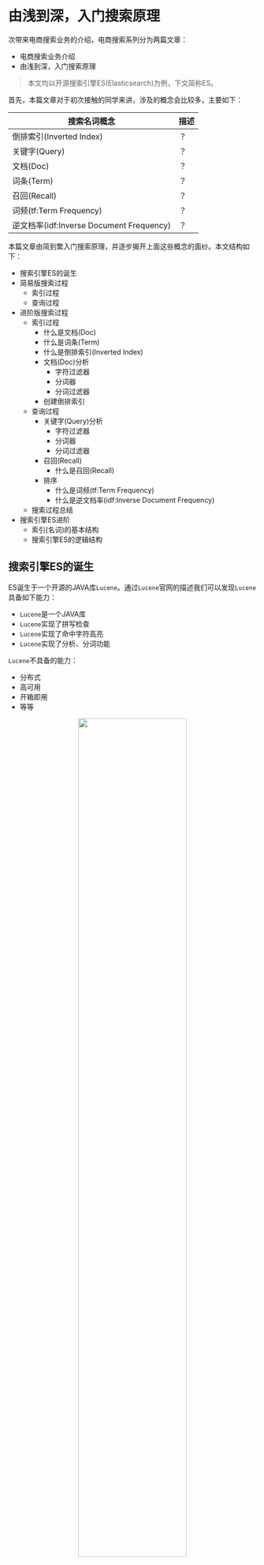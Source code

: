 # 由浅到深，入门搜索原理

次带来电商搜索业务的介绍，电商搜索系列分为两篇文章：

- 电商搜索业务介绍
- 由浅到深，入门搜索原理

> 本文均以开源搜索引擎ES(Elasticsearch)为例，下文简称ES。

首先，本篇文章对于初次接触的同学来讲，涉及的概念会比较多，主要如下：

搜索名词概念|描述
------|------
倒排索引(Inverted Index)|？
关键字(Query)|？
文档(Doc)|？
词条(Term)|？
召回(Recall)|？
词频(tf:Term Frequency)|？
逆文档率(idf:Inverse Document Frequency)|？

本篇文章由简到繁入门搜索原理，并逐步揭开上面这些概念的面纱。本文结构如下：

- 搜索引擎ES的诞生
- 简易版搜索过程
    + 索引过程
    + 查询过程
- 进阶版搜索过程
    + 索引过程
        * 什么是文档(Doc)
        * 什么是词条(Term)
        * 什么是倒排索引(Inverted Index)
        * 文档(Doc)分析
            - 字符过滤器
            - 分词器
            - 分词过滤器
        * 创建倒排索引
    + 查询过程
        * 关键字(Query)分析
            - 字符过滤器
            - 分词器
            - 分词过滤器
        * 召回(Recall)
            - 什么是召回(Recall)
        * 排序
            + 什么是词频(tf:Term Frequency)
            + 什么是逆文档率(idf:Inverse Document Frequency)
    + 搜索过程总结
- 搜索引擎ES进阶
    + 索引(名词)的基本结构
    + 搜索引擎ES的逻辑结构

## 搜索引擎ES的诞生

ES诞生于一个开源的JAVA库`Lucene`。通过`Lucene`官网的描述我们可以发现`Lucene`具备如下能力：

- `Lucene`是一个JAVA库
- `Lucene`实现了拼写检查
- `Lucene`实现了命中字符高亮
- `Lucene`实现了分析、分词功能

`Lucene`不具备的能力：

- 分布式
- 高可用
- 开箱即用
- 等等

<p align="center">
    <a href="https://cdn.tigerb.cn/20220215203335.png" data-lightbox="roadtrip">
        <img src="https://cdn.tigerb.cn/20220215203335.png" style="width:66%">
    </a>
</p>

所以多年之前名叫`Shay Banon`的开发者，通过`Lucene`实现了一个高可用的开源分布式搜索引擎`Elasticsearch`。

<p align="center">
    <a href="https://cdn.tigerb.cn/20220215203346.png" data-lightbox="roadtrip">
        <img src="https://cdn.tigerb.cn/20220215203346.png" style="width:66%">
    </a>
</p>

常见的搜索功能都是基于「搜索引擎」实现的，接着我们来看看**简易版搜索过程**。

## 简易版搜索过程

简易版搜索过程如下：

- 第①步：索引过程，需要被搜索的源数据被索引(动词)到搜索引擎中，并建立索引(名词)。
- 第②步：查询过程，用户输入关键字(Query)，搜索引擎分析Query并返回查询结果。

<p align="center">
    <a href="https://cdn.tigerb.cn/20220306221130.png" data-lightbox="roadtrip">
        <img src="https://cdn.tigerb.cn/20220306221130.png" style="width:39%">
    </a>
</p>

## 进阶版搜索过程

### 索引过程

<p align="center">
    <a href="https://cdn.tigerb.cn/20220129183509.png" data-lightbox="roadtrip">
        <img src="https://cdn.tigerb.cn/20220129183509.png" style="width:50%">
    </a>
</p>

#### 什么是文档(Doc)

举个栗子，比如《电商设计手册 | SkrShop》网页内容需要被搜索到，那这页网页的全部内容就称之为一个`文档Doc`。

<p align="center">
    <a href="https://cdn.tigerb.cn/20220222131248.png" data-lightbox="roadtrip">
        <img src="https://cdn.tigerb.cn/20220222131248.png" style="width:80%">
    </a>
</p>

`文档Doc`内容如下：

```html
<!DOCTYPE html>
<html lang="en">
<head>
  <meta charset="UTF-8">
  <title>电商设计手册 | SkrShop</title>
  <meta http-equiv="X-UA-Compatible" content="IE=edge,chrome=1" />
  <meta name="description" content="应该是最全、最细致、最落地的电商系统设计手册">
  <!-- 省略...... -->
  <p>秒杀是电商的一种营销手段</p>
  <!-- 省略...... -->
```

搜索名词概念|描述
------|------
文档(doc)|需要被搜索的文本内容，可以是某个商品详细信息、某个网页信息等等文本。

#### 什么是词条(Term)

继续以上文的`文档Doc`为例。为了简化对`词条(Term)`的理解，把上述`文档Doc`的内容简化为一句话`秒杀是电商的一种营销手段`。

`词条(Term)`就是`文档Doc`经过分词处理得到的词条结果集合。比如`秒杀是电商的一种营销手段`被中文分词之后得到：

```
秒杀 / 是 / 电商 / 的 / 一种 / 营销 / 手段
```

秒杀、是、电商、的、一种、营销、手段分别称之为`词条(Term)`，该集合称之为`Terms`。

搜索名词概念|描述
------|------
词条(Term)|被搜索的文本Doc被分词器拆解成N个标准的语句。

#### 什么是倒排索引(Inverted Index)

「倒排索引」是索引(动词)源数据时，创建的索引(名词)的具体实现。

我们以如下文档(Doc)为例，解释倒排索引：

文档ID|文档内容(Doc)
------|------
1|电商设计手册SkrShop
2|秒杀是电商的一种营销手段
3|购物车是电商购买流程最重要的一步

分词器：文档(Doc)拆解为多个独立词条(Doc -> Terms)。

开源中文分词器：

- IK Analyzer
- jieba
- 等

以jieba分词器在线演示为例：https://app.gumble.pw/jiebademo/

文档ID|文档内容(Doc)|中文分词结果(Terms)
------|------|------
1|电商设计手册SkrShop|电商 / 设计 / 手册 / SkrShop
2|秒杀是电商的一种营销手段|秒杀 / 是 / 电商 / 的 / 一种 / 营销 / 手段
3|购物车是电商购买流程最重要的一步|购物车 / 是 / 电商 / 购买 / 流程 / 最 / 重要 / 的 / 一步

每个词条对应的文档ID如下：

词条|文档IDs
------|------
电商|1、2、3
设计|1
手册|1
SkrShop|1
秒杀|2
是|2、3
的|2、3
一种|2
营销|2
手段|2
购物车|3
购买|3
流程|3
最|3
重要|3
一步|3

以上就是建立倒排索引的基本过程。

完成倒排索引建立之后，模拟搜索过程，假设：

- 搜索`电商`，能快速找到文档1、2、3
- 搜索`营销`，能快速找到文档2

(这个过程叫做「召回」)

以上就是「倒排索引」的概念。

搜索名词概念|描述
------|------
倒排索引(Inverted Index)|索引(动词)源数据时，创建的索引(名词)的具体实现。

#### 文档(Doc)分析

分析就是标准化文档(Doc)文本的过程，以及把文档(Doc)转换成标准化词条(Term)的过程。搜索引擎ES分析过程的实现依赖于分析器。

分析器基本组成：

- 字符过滤器
- 分词器
- 分词过滤器

<p align="center">
    <a href="https://cdn.tigerb.cn/20220129183541.png" data-lightbox="roadtrip">
        <img src="https://cdn.tigerb.cn/20220129183541.png" style="width:60%">
    </a>
</p>

##### 字符过滤器

> 一个分析器对应一个字符过滤器。

格式化为标准文本(text -> standard text)，例如去掉文本中的html标签。

<p align="center">
    <a href="https://cdn.tigerb.cn/20220129183701.png" data-lightbox="roadtrip">
        <img src="https://cdn.tigerb.cn/20220129183701.png" style="width:60%">
    </a>
</p>

比如`<p>电商设计手册SkrShop</p>`--->`电商设计手册SkrShop`

##### 分词器

> 一个分析器对应一个分词器。

文档(Doc)拆解为多个独立词条(doc -> terms)的过程。举个例子：
比如`电商设计手册SkrShop`--->`电商 / 设计 / 手册 / SkrShop`

**自定义词库**：

<p align="center">
    <a href="https://cdn.tigerb.cn/20220129183714.png" data-lightbox="roadtrip">
        <img src="https://cdn.tigerb.cn/20220129183714.png" style="width:60%">
    </a>
</p>

##### 分词过滤器

> 一个分析器对应N个分词过滤器。

- 统一转小写
- 近义词转换
- 停用词
- 提取词干
- 纠错
- 自动补全
- 等等...

<p align="center">
    <a href="https://cdn.tigerb.cn/20220215205418.png" data-lightbox="roadtrip">
        <img src="https://cdn.tigerb.cn/20220215205418.png" style="width:60%">
    </a>
</p>

分词过滤器|示例
------|------
统一转小写|适用于英文等。比如统一把英文字母转换为小写，例`Word -> word`
近义词转换|适用于各语言。例`宽敞 -> 宽阔`
停用词|适用于各语言。去除含义宽泛不具备代表性的词语和其他人工指定停用的词语，例`的`、`是`。中文停用词库：https://github.com/goto456/stopwords
提取词干|适用于英文等。例`words -> word`
纠错|适用于各语言。例`宽肠 -> 宽敞`
自动补全|适用于各语言。

#### 索引过程总结

### 查询过程

<p align="center">
    <a href="https://cdn.tigerb.cn/20220215205523.png" data-lightbox="roadtrip">
        <img src="https://cdn.tigerb.cn/20220215205523.png" style="width:30%">
    </a>
</p>

搜索名词概念|描述
------|------
关键字(Query)|发起搜索是用户输入的关键字

#### 关键字(Query)分析

关键字(Query)同样需要经过`分析器`，且和文档索引过程是相同的`分析器`。

相同分析器：

- 相同字符过滤器
- 相同分词器
- 相同分词过滤器

<p align="center">
    <a href="https://cdn.tigerb.cn/20220220211920.png" data-lightbox="roadtrip">
        <img src="https://cdn.tigerb.cn/20220220211920.png" style="width:60%">
    </a>
</p>

分词器：

关键字(Query)|中文分词结果(Terms)
------|------
秒杀系统的设计|秒杀 / 系统 / 的 / 设计

|词条(Terms)|
|------|
|秒杀|
|系统|
|的|
|设计|

分词过滤器：

此处以停用词分词过滤器为例讲解分词过滤器的过程，本文使用的停用词库示例：https://github.com/goto456/stopwords/blob/master/cn_stopwords.txt

得到去除了停用词`的`之后的词条(Terms)集合：

|词条(Terms)|
|------|
|秒杀|
|系统|
|设计|

#### 召回(Recall)

##### 什么是召回(Recall)

使用上文的文档内容以及文档分词结果：

文档ID|文档内容(Doc)|中文分词结果(Terms)
------|------|------
1|电商设计手册SkrShop|电商 / 设计 / 手册 / SkrShop
2|秒杀是电商的一种营销手段|秒杀 / 是 / 电商 / 的 / 一种 / 营销 / 手段
3|购物车是电商购买流程最重要的一步|购物车 / 是 / 电商 / 购买 / 流程 / 最 / 重要 / 的 / 一步

进一步使用分词过滤器过滤分词结果，以相同的停用词分词过滤器为例。本文使用的停用词库示例：https://github.com/goto456/stopwords/blob/master/cn_stopwords.txt

比如命中了停用词`是`：
  
<p align="center">
    <a href="https://cdn.tigerb.cn/20220302203921.png" data-lightbox="roadtrip">
        <img src="https://cdn.tigerb.cn/20220302203921.png" style="width:39%">
    </a>
</p>

经过停用词分词过滤器之后的结果：

文档ID|文档内容(Doc)|中文分词结果(Terms)
------|------|------
1|电商设计手册SkrShop|电商 / 设计 / 手册 / SkrShop
2|秒杀是电商的一种营销手段|秒杀 / 电商 / 一种 / 营销 / 手段
3|购物车是电商购买流程最重要的一步|购物车 / 电商 / 购买 / 流程 / 重要 / 一步

进一步得到倒排索引结构：

词条|文档IDs
------|------
电商|1、2、3
设计|1
手册|1
SkrShop|1
秒杀|2
一种|2
营销|2
手段|2
购物车|3
购买|3
流程|3
重要|3
一步|3

接着模拟搜索过程，假设用户搜索`秒杀系统的设计`：

关键字(Query)|中文分词结果(Terms)
------|------
秒杀系统的设计|秒杀 / 系统 / 的 / 设计

|词条(Terms)|
|------|
|秒杀|
|系统|
|的|
|设计|

分词过滤器，使用同上过程的`停用词分词过滤器`为例，得到去除了停用词`的`之后的词条(Terms)集合，称之为关键字(Query)的词条集合：

|词条(Terms)|
|------|
|秒杀|
|系统|
|设计|

- 关键字(Query)的词条`秒杀`，通过上述倒排索引可以很容易找到`文档2`
- 关键字(Query)的词条`系统`，通过上述倒排索引没有找到任何文档
- 关键字(Query)的词条`设计`，通过上述倒排索引可以很容易找到`文档1`

这样用户搜索`秒杀系统的设计`就找到了如下文档：

- `文档2`：秒杀是电商的一种营销手段
- `文档1`：电商设计手册SkrShop

以上过程就是`召回`。

搜索名词概念|描述
------|------
召回(Recall)|搜索引擎利用倒排索引，通过词条获取相关文档的过程。

上述召回过程，用户通过搜索`秒杀系统的设计`找到了文档1、2。问题来了：

> 文档1、2，谁在前，谁在后的顺序怎么决定呢？

接着下文来讲搜索引擎排序的实现。

#### 排序

引入上面的问题：

> 文档1、2，谁在前，谁在后的顺序怎么决定呢？

答：文档的相关性决定的，搜索引擎会给文档的相关性进行打分score。决定这个分数score主要是两个指标：

- 文档率：tf(Term Frequency)
- 逆文档率：idf(Inverse Document Frequency)

可以简单理解为相关性score = 文档率 * 逆文档率，接着，我们分别看看相关概念的含义。

###### 什么是词频(tf:Term Frequency)

还是使用上面的文档：

文档ID|文档内容(Doc)|中文分词结果(Terms)
------|------|------
1|电商设计手册SkrShop|电商 / 设计 / 手册 / SkrShop
2|秒杀是电商的一种营销手段|秒杀 / 电商 / 一种 / 营销 / 手段
3|购物车是电商购买流程最重要的一步|购物车 / 电商 / 购买 / 流程 / 重要 / 一步

这里我们以Query: `电商秒杀`（词条：`电商/秒杀`）为例。

词频的简单算法：词频 = 词条在单个文档出现的次数/文档总词条数，词频的值越大越相关，反之越不相关。

比如，`秒杀`一词在文档1中出现的频率，以单个文档的全部词条为维度，我们简单的到了`秒杀`一词在各文档的词频：

文档ID|文档内容(Doc)|中文分词结果(Terms)|词条在单个文档出现的次数|词频(秒杀)
------|------|------|------|------
1|电商设计手册SkrShop|电商 / 设计 / 手册 / SkrShop|0|0/4=0
2|秒杀是电商的一种营销手段|秒杀 / 电商 / 一种 / 营销 / 手段|1|1/5=0.2
3|购物车是电商购买流程最重要的一步|购物车 / 电商 / 购买 / 流程 / 重要 / 一步|0|0/6=0

同理，我们简单的到了`电商`一词在各文档的词频：

文档ID|文档内容(Doc)|中文分词结果(Terms)|词条在单个文档出现的次数|词频(电商)
------|------|------|------|------
1|电商设计手册SkrShop|电商 / 设计 / 手册 / SkrShop|1|1/4=0.25
2|秒杀是电商的一种营销手段|秒杀 / 电商 / 一种 / 营销 / 手段|1|1/5=0.2
3|购物车是电商购买流程最重要的一步|购物车 / 电商 / 购买 / 流程 / 重要 / 一步|1|1/6=0.167

搜索名词概念|描述
------|------
词频(tf:Term Frequency)|词条在单个文档出现的次数/文档总词条数

###### 什么是逆文档率(idf:Inverse Document Frequency)

对于单个文档而言，词频越的值越相关，这个对于单个文档的维度。

> 思考个问题，如果某个词条在所有文档都出现，相关性越好还是越不好？

```
答：不好，对吧。
```

这个就是文档率：文档率 = 包含某个词条的文档数 / 所有文档数，文档率值越大越不相关，反之相关。

因为词频的值越大越相关，反之越不相关。为了保证和词频的逻辑一致，以及最终相关得分越高越相关，调整了文档率的算法，调换了分子分母：`所有文档数 / (包含某个词条的文档数 + 1)`加1保证分母不为零，这个就是`逆文档率`。

逆文档率 = `所有文档数 / (包含某个词条的文档数 + 1)`。

但是呢，因为文档数往往特别大，上面的到的`逆文档率`的值会巨大无比，所以调整下公式，引入对数，降低值的大小，且让值变得平滑：

逆文档率 = log(所有文档数 / (包含某个词条的文档数 + 1))


词条(Term)|逆文档率
------|------
电商|log(3/3+1)
秒杀|log(3/1+1)

最终就计算出每个文档分别对应每个Query词条的相关性score：相关性score = 文档率 * 逆文档率。

### 搜索过程总结

1. 索引过程：文档(Doc) -> 分析 -> 倒排索引。

<p align="center">
    <a href="https://cdn.tigerb.cn/20220306223101.png" data-lightbox="roadtrip">
        <img src="https://cdn.tigerb.cn/20220306223101.png" style="width:50%">
    </a>
</p>

2. 查询过程：关键字(Query) -> 分析 -> 召回 -> 排序。

<p align="center">
    <a href="https://cdn.tigerb.cn/20220306223043.png" data-lightbox="roadtrip">
        <img src="https://cdn.tigerb.cn/20220306223043.png" style="width:30%">
    </a>
</p>

## 搜索引擎ES进阶

### 索引(名词)的基本结构

- 索引index
    + 类型type：区分不同的文档数据结构类型
        * 映射mapping：管理索引的属性，比如使用的分析器等等
        * 文档doc：需要被搜索的具体文档

<p align="center">
    <a href="https://cdn.tigerb.cn/20220129190541.png" data-lightbox="roadtrip">
        <img src="https://cdn.tigerb.cn/20220129190541.png" style="width:60%">
    </a>
</p>

进一步完善搜索过程：加入更详细的索引(名词)结构

<p align="center">
    <a href="https://cdn.tigerb.cn/20220306224045.png" data-lightbox="roadtrip">
        <img src="https://cdn.tigerb.cn/20220306224045.png" style="width:80%">
    </a>
</p>

### 搜索引擎ES的逻辑结构

<p align="center">
    <a href="https://cdn.tigerb.cn/20220129191435.png" data-lightbox="roadtrip">
        <img src="https://cdn.tigerb.cn/20220129191435.png" style="width:90%">
    </a>
</p>